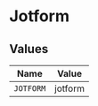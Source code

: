 # Jotform


## Values

| Name      | Value     |
| --------- | --------- |
| `JOTFORM` | jotform   |